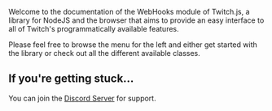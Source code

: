 Welcome to the documentation of the WebHooks module of Twitch.js, a library for NodeJS and the browser that aims to provide an easy interface
to all of Twitch's programmatically available features.

Please feel free to browse the menu for the left and either get started with the library or check out all the different available classes.

## If you're getting stuck...

You can join the [Discord Server](https://discord.gg/b9ZqMfz) for support.
